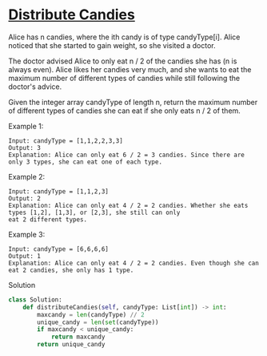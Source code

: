 # [Distribute Candies](https://leetcode.com/problems/distribute-candies/)

Alice has n candies, where the ith candy is of type candyType[i]. Alice noticed that she started to gain weight, 
so she visited a doctor.

The doctor advised Alice to only eat n / 2 of the candies she has (n is always even). Alice likes her candies very much,
and she wants to eat the maximum number of different types of candies while still following the doctor's advice.

Given the integer array candyType of length n, return the maximum number of different types of candies she can eat if 
she only eats n / 2 of them.

Example 1:
```
Input: candyType = [1,1,2,2,3,3]
Output: 3
Explanation: Alice can only eat 6 / 2 = 3 candies. Since there are only 3 types, she can eat one of each type.
```
Example 2:
```
Input: candyType = [1,1,2,3]
Output: 2
Explanation: Alice can only eat 4 / 2 = 2 candies. Whether she eats types [1,2], [1,3], or [2,3], she still can only 
eat 2 different types.
```
Example 3:
```
Input: candyType = [6,6,6,6]
Output: 1
Explanation: Alice can only eat 4 / 2 = 2 candies. Even though she can eat 2 candies, she only has 1 type.
```
Solution
```python
class Solution:
    def distributeCandies(self, candyType: List[int]) -> int:
        maxcandy = len(candyType) // 2
        unique_candy = len(set(candyType))
        if maxcandy < unique_candy:
            return maxcandy
        return unique_candy
```